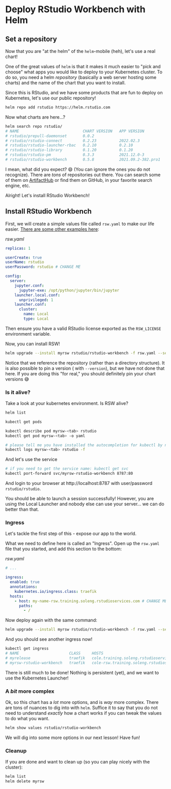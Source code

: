 # Deploy RStudio Workbench with Helm

## Set a repository

Now that you are "at the helm" of the `helm`-mobile (heh), let's use a real chart!

One of the great values of `helm` is that it makes it much easier to "pick and choose"
what apps you would like to deploy to your Kubernetes cluster. To do so, you need a
helm _repository_ (basically a web server hosting some charts) and the name of the
chart that you want to install.

Since this is RStudio, and we have some products that are fun to deploy on Kubernetes,
let's use our public repository!

```bash
helm repo add rstudio https://helm.rstudio.com
```

Now what charts are here...?

```bash
helm search repo rstudio/
# NAME                            CHART VERSION   APP VERSION             DESCRIPTION                                       
# rstudio/prepull-daemonset       0.0.2                                   a daemonset to prepull images so they are cached  
# rstudio/rstudio-connect         0.2.23          2022.02.3               Official Helm chart for RStudio Connect           
# rstudio/rstudio-launcher-rbac   0.2.10          0.2.10                  RBAC definition for the RStudio Job Launcher      
# rstudio/rstudio-library         0.1.20          0.1.20                  Helm library helpers for use by Official RStudi...
# rstudio/rstudio-pm              0.3.3           2021.12.0-3             Official Helm chart for RStudio Package Manager   
# rstudio/rstudio-workbench       0.5.8           2021.09.2-382.pro1      Official Helm chart for RStudio Workbench     
```

I mean, what did you expect? 😄 (You can ignore the ones you do not recognize). There are _tons_ of repositories out
there. You can search some of them on [ArtifactHub](https://artifacthub.io/) or find them on GitHub, in your favorite
search engine, etc.

Alright! Let's install RStudio Workbench!

## Install RStudio Workbench

First, we will create a simple values file called `rsw.yaml` to make our life
easier. [There are some other examples here](https://github.com/rstudio/helm/tree/main/examples/workbench):

_rsw.yaml_
```yaml
replicas: 1

userCreate: true
userName: rstudio
userPassword: rstudio # CHANGE ME

config:
  server:
    jupyter.conf:
      jupyter-exe: /opt/python/jupyter/bin/jupyter
    launcher.local.conf:
      unprivileged: 1
    launcher.conf:
      cluster:
        name: Local
        type: Local
```

Then ensure you have a valid RStudio license exported as the `RSW_LICENSE` environment variable.

Now, you can install RSW!

```bash
helm upgrade --install myrsw rstudio/rstudio-workbench -f rsw.yaml --set license.key=$RSW_LICENSE
```

Notice that we reference the repository (rather than a directory structure). It is also possible to pin a version (
with `--version`), but we have not done that here. If you are doing this "for real," you should definitely pin your
chart versions 😅

### Is it alive?

Take a look at your kubernetes environment. Is RSW alive?

```bash
helm list

kubectl get pods

kubectl describe pod myrsw-<tab> rstudio
kubectl get pod myrsw-<tab> -o yaml

# please tell me you have installed the autocompletion for kubectl by now!
kubectl logs myrsw-<tab> rstudio -f
```

And let's use the service

```bash
# if you need to get the service name: kubectl get svc
kubectl port-forward svc/myrsw-rstudio-workbench 8787:80
```

And login to your browser at http://localhost:8787 with user/password `rstudio/rstudio`.

You should be able to launch a session successfully! However, you are using the Local Launcher and nobody else can use
your server... we can do better than that.

### Ingress

Let's tackle the first step of this - expose our app to the world.

What we need to define here is called an "Ingress". Open up the `rsw.yaml` file that you started, and add this section
to the bottom:

_rsw.yaml_
```yaml
# ...

ingress:
  enabled: true
  annotations:
    kubernetes.io/ingress.class: traefik
  hosts:
    - host: my-name-rsw.training.soleng.rstudioservices.com # CHANGE ME!
      paths:
        - /
```

Now deploy again with the same command:
```bash
helm upgrade --install myrsw rstudio/rstudio-workbench -f rsw.yaml --set license.key=$RSW_LICENSE
```

And you should see another ingress now!

```bash
kubectl get ingress
# NAME                      CLASS     HOSTS                                          ADDRESS   PORTS   AGE
# myrelease                 traefik   cole.training.soleng.rstudioservices.com                 80      4s
# myrsw-rstudio-workbench   traefik   cole-rsw.training.soleng.rstudioservices.com             80      4m27s
```

There is still much to be done! Nothing is persistent (yet), and we want to use the Kubernetes Launcher!

### A _bit_ more complex

Ok, so this chart has a _lot_ more options, and is _way_ more complex. There are
tons of nuances to dig into with `helm`. Suffice it to say that you do not need
to understand _exactly_ how a chart works if you can tweak the values to do what you want.

```bash
helm show values rstudio/rstudio-workbench
```

We will dig into some more options in our next lesson! Have fun!

### Cleanup

If you are done and want to clean up (so you can play nicely with the cluster):

```bash
helm list
helm delete myrsw
```
